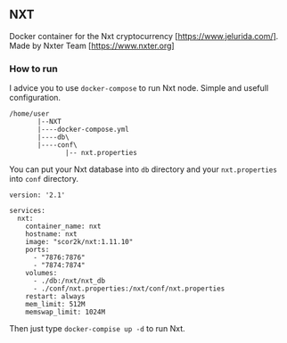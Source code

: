 ## NXT

Docker container for the Nxt cryptocurrency [https://www.jelurida.com/]. Made by Nxter Team [https://www.nxter.org]

### How to run

I advice you to use `docker-compose` to run Nxt node. Simple and usefull configuration.

```
/home/user
       |--NXT
       |----docker-compose.yml
       |----db\
       |----conf\
              |-- nxt.properties
```

You can put your Nxt database into `db` directory and your `nxt.properties` into `conf` directory. 

```
version: '2.1'

services:
  nxt:
    container_name: nxt
    hostname: nxt
    image: "scor2k/nxt:1.11.10"
    ports:
      - "7876:7876"
      - "7874:7874"
    volumes:
      - ./db:/nxt/nxt_db
      - ./conf/nxt.properties:/nxt/conf/nxt.properties
    restart: always
    mem_limit: 512M
    memswap_limit: 1024M
```

Then just type `docker-compise up -d` to run Nxt.
